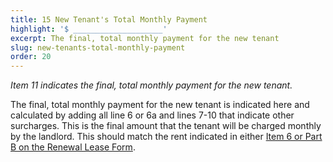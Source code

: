 ```yaml
---
title: 15 New Tenant's Total Monthly Payment
highlight: '$ ____________________'
excerpt: The final, total monthly payment for the new tenant
slug: new-tenants-total-monthly-payment
order: 20
---
```


_Item 11 indicates the final, total monthly payment for the new tenant._

The final, total monthly payment for the new tenant is indicated here and calculated by adding all line 6 or 6a and lines 7-10 that indicate other surcharges. This is the final amount that the tenant will be charged monthly by the landlord. This should match the rent indicated in either [Item 6 or Part B on the Renewal Lease Form](https://hcr.ny.gov/system/files/documents/2018/09/rtp8.pdf).
